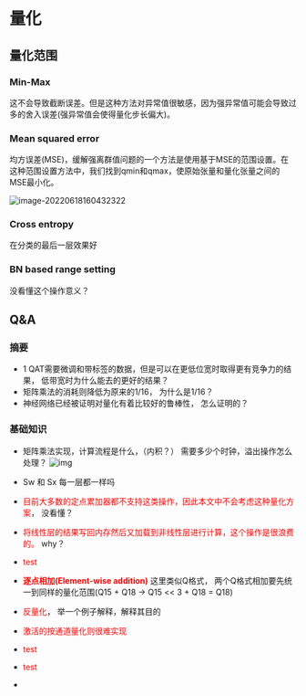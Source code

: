 # 量化







## 量化范围

###  Min-Max 

这不会导致截断误差。但是这种方法对异常值很敏感，因为强异常值可能会导致过多的舍入误差(强异常值会使得量化步长偏大)。

### **Mean squared error**

均方误差(MSE)，缓解强离群值问题的一个方法是使用基于MSE的范围设置。在这种范围设置方法中，我们找到qmin和qmax，使原始张量和量化张量之间的MSE最小化。

![image-20220618160432322](C:\Users\mu\AppData\Roaming\Typora\typora-user-images\image-20220618160432322.png)

### **Cross entropy**

在分类的最后一层效果好

### **BN based range setting** 

没看懂这个操作意义？





## Q&A

### 摘要
- 1 QAT需要微调和带标签的数据，但是可以在更低位宽时取得更有竞争力的结果， 低带宽时为什么能去的更好的结果？
- 矩阵乘法的消耗则降低为原来的1/16， 为什么是1/16？
- 神经网络已经被证明对量化有着比较好的鲁棒性， 怎么证明的？
### 基础知识
- 矩阵乘法实现，计算流程是什么，（内积？）  需要多少个时钟，溢出操作怎么处理？ ![img](https://pic4.zhimg.com/80/v2-b94f85e47c487bff11948e26018cadbb_1440w.jpg)

- Sw 和 Sx 每一层都一样吗
- <font color=red>目前大多数的定点累加器都不支持这类操作，因此本文中不会考虑这种量化方案</font>， 没看懂？
- <font color=red>将线性层的结果写回内存然后又加载到非线性层进行计算，这个操作是很浪费的。</font> why？
- <font color=red>test</font>
- <font color=red>**逐点相加(Element-wise addition)**</font>  这里类似Q格式， 两个Q格式相加要先统一到同样的量化范围(Q15 + Q18 -> Q15 << 3  + Q18 = Q18)
- <font color=red>反量化</font>， 举一个例子解释，解释其目的
- <font color=red>激活的按通道量化则很难实现</font>
- <font color=red>test</font>
- <font color=red>test</font>
- 
